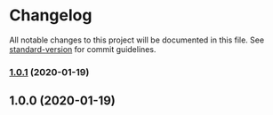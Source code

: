 # Changelog

All notable changes to this project will be documented in this file. See [standard-version](https://github.com/conventional-changelog/standard-version) for commit guidelines.

### [1.0.1](https://github.com/kripod/react-typed-inputs/compare/v1.0.0...v1.0.1) (2020-01-19)

## 1.0.0 (2020-01-19)
